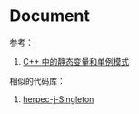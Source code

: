 # Document

参考：

1. [C++ 中的静态变量和单例模式](https://sf-zhou.github.io/programming/cpp_static_and_singleton.html)

相似的代码库：

1. [herpec-j-Singleton](https://github.com/herpec-j/Singleton)
